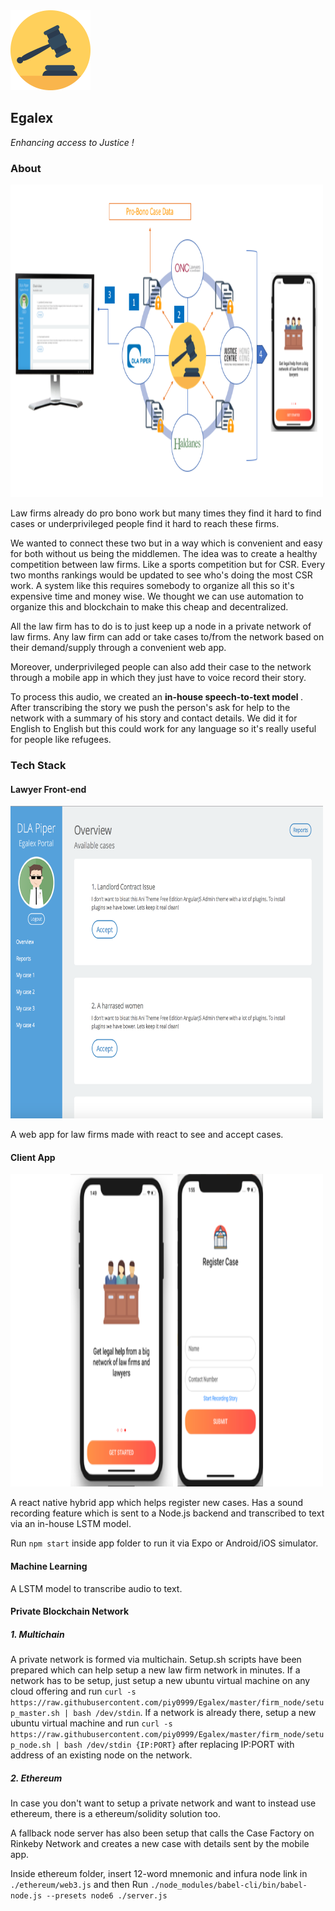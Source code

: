 <img src= "https://github.com/piy0999/Egalex/blob/master/images/auction%20(1).png" width="128" height="128">

## Egalex

<i> Enhancing access to Justice ! </i>

### About

<img src= "https://github.com/piy0999/Egalex/blob/master/images/flowchart.png" width="500" height="500">

Law firms already do pro bono work but many times they find it hard to find cases or underprivileged people find it hard to reach these firms.

We wanted to connect these two but in a way which is convenient and easy for both without us being the middlemen. The idea was to create a healthy competition between law firms. Like a sports competition but for CSR. Every two months rankings would be updated to see who's doing the most CSR work. A system like this requires somebody to organize all this so it's expensive time and money wise. We thought we can use automation to organize this and blockchain to make this cheap and decentralized.

All the law firm has to do is to just keep up a node in a private network of law firms. Any law firm can add or take cases to/from the network based on their demand/supply through a convenient web app.

Moreover, underprivileged people can also add their case to the network through a mobile app in which they just have to voice record their story.

To process this audio, we created an <b> in-house speech-to-text model </b>. After transcribing the story we push the person's ask for help to the network with a summary of his story and contact details. We did it for English to English but this could work for any language so it's really useful for people like refugees.

### Tech Stack

#### Lawyer Front-end

<img src= "https://github.com/piy0999/Egalex/blob/master/images/frontend.png" width="500" height="500">

A web app for law firms made with react to see and accept cases.

#### Client App

<img src= "https://github.com/piy0999/Egalex/blob/master/images/app.png" width="500" height="500">

A react native hybrid app which helps register new cases. Has a sound recording feature which is sent to a Node.js backend and transcribed to text via an in-house LSTM model.

Run `npm start` inside app folder to run it via Expo or Android/iOS simulator.

#### Machine Learning

A LSTM model to transcribe audio to text.

#### Private Blockchain Network

##### 1. Multichain

A private network is formed via multichain. Setup.sh scripts have been prepared which can help setup a new law firm network in minutes. If a network has to be setup, just setup a new ubuntu virtual machine on any cloud offering and run `curl -s https://raw.githubusercontent.com/piy0999/Egalex/master/firm_node/setup_master.sh | bash /dev/stdin`. If a network is already there, setup a new ubuntu virtual machine and run `curl -s https://raw.githubusercontent.com/piy0999/Egalex/master/firm_node/setup_node.sh | bash /dev/stdin {IP:PORT}` after replacing IP:PORT with address of an existing node on the network.

##### 2. Ethereum

In case you don't want to setup a private network and want to instead use ethereum, there is a ethereum/solidity solution too.

A fallback node server has also been setup that calls the Case Factory on Rinkeby Network and creates a new case with details sent by the mobile app.

Inside ethereum folder, insert 12-word mnemonic and infura node link in `./ethereum/web3.js` and then Run `./node_modules/babel-cli/bin/babel-node.js --presets node6 ./server.js`
